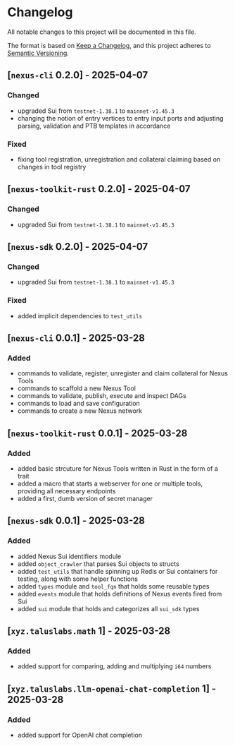 # Changelog

All notable changes to this project will be documented in this file.

The format is based on [Keep a Changelog](https://keepachangelog.com/en/1.1.0/),
and this project adheres to [Semantic Versioning](https://semver.org/spec/v2.0.0.html).

## [`nexus-cli` 0.2.0] - 2025-04-07

### Changed

- upgraded Sui from `testnet-1.38.1` to `mainnet-v1.45.3`
- changing the notion of entry vertices to entry input ports and adjusting parsing, validation and PTB templates in accordance

### Fixed

- fixing tool registration, unregistration and collateral claiming based on changes in tool registry

## [`nexus-toolkit-rust` 0.2.0] - 2025-04-07

### Changed

- upgraded Sui from `testnet-1.38.1` to `mainnet-v1.45.3`

## [`nexus-sdk` 0.2.0] - 2025-04-07

### Changed

- upgraded Sui from `testnet-1.38.1` to `mainnet-v1.45.3`

### Fixed

- added implicit dependencies to `test_utils`

## [`nexus-cli` 0.0.1] - 2025-03-28

### Added

- commands to validate, register, unregister and claim collateral for Nexus Tools
- commands to scaffold a new Nexus Tool
- commands to validate, publish, execute and inspect DAGs
- commands to load and save configuration
- commands to create a new Nexus network

## [`nexus-toolkit-rust` 0.0.1] - 2025-03-28

### Added

- added basic strcuture for Nexus Tools written in Rust in the form of a trait
- added a macro that starts a webserver for one or multiple tools, providing all necessary endpoints
- added a first, dumb version of secret manager

## [`nexus-sdk` 0.0.1] - 2025-03-28

### Added

- added Nexus Sui identifiers module
- added `object_crawler` that parses Sui objects to structs
- added `test_utils` that handle spinning up Redis or Sui containers for testing, along with some helper functions
- added `types` module and `tool_fqn` that holds some reusable types
- added `events` module that holds definitions of Nexus events fired from Sui
- added `sui` module that holds and categorizes all `sui_sdk` types

## [`xyz.taluslabs.math` 1] - 2025-03-28

### Added

- added support for comparing, adding and multiplying `i64` numbers

## [`xyz.taluslabs.llm-openai-chat-completion` 1] - 2025-03-28

### Added

- added support for OpenAI chat completion
